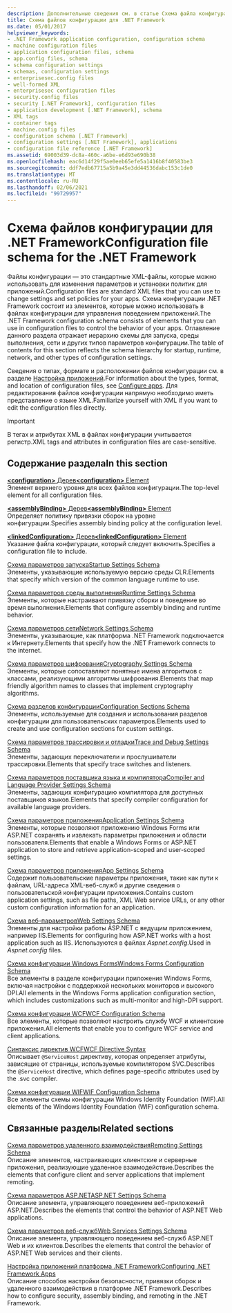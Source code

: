 ```yaml
---
description: Дополнительные сведения см. в статье Схема файла конфигурации для платформа .NET Framework
title: Схема файлов конфигурации для .NET Framework
ms.date: 05/01/2017
helpviewer_keywords:
- .NET Framework application configuration, configuration schema
- machine configuration files
- application configuration files, schema
- app.config files, schema
- schema configuration settings
- schemas, configuration settings
- enterprisesec.config files
- well-formed XML
- enterprisesec configuration files
- security.config files
- security [.NET Framework], configuration files
- application development [.NET Framework], schema
- XML tags
- container tags
- machine.config files
- configuration schema [.NET Framework]
- configuration settings [.NET Framework], applications
- configuration file reference [.NET Framework]
ms.assetid: 69003d39-dc8a-460c-a6be-e6d93e690b38
ms.openlocfilehash: eac6d14f29f5ae0eeb65efe5a1416b8f40583be3
ms.sourcegitcommit: ddf7edb67715a5b9a45e3dd44536dabc153c1de0
ms.translationtype: MT
ms.contentlocale: ru-RU
ms.lasthandoff: 02/06/2021
ms.locfileid: "99729957"
---
```

# <a name="configuration-file-schema-for-the-net-framework"></a><span data-ttu-id="1b029-103">Схема файлов конфигурации для .NET Framework</span><span class="sxs-lookup"><span data-stu-id="1b029-103">Configuration file schema for the .NET Framework</span></span>

<span data-ttu-id="1b029-104">Файлы конфигурации — это стандартные XML-файлы, которые можно использовать для изменения параметров и установки политик для приложений.</span><span class="sxs-lookup"><span data-stu-id="1b029-104">Configuration files are standard XML files that you can use to change settings and set policies for your apps.</span></span> <span data-ttu-id="1b029-105">Схема конфигурации .NET Framework состоит из элементов, которые можно использовать в файлах конфигурации для управления поведением приложений.</span><span class="sxs-lookup"><span data-stu-id="1b029-105">The .NET Framework configuration schema consists of elements that you can use in configuration files to control the behavior of your apps.</span></span> <span data-ttu-id="1b029-106">Оглавление данного раздела отражает иерархию схемы для запуска, среды выполнения, сети и других типов параметров конфигурации.</span><span class="sxs-lookup"><span data-stu-id="1b029-106">The table of contents for this section reflects the schema hierarchy for startup, runtime, network, and other types of configuration settings.</span></span>

<span data-ttu-id="1b029-107">Сведения о типах, формате и расположении файлов конфигурации см. в разделе [Настройка приложений](../index.md).</span><span class="sxs-lookup"><span data-stu-id="1b029-107">For information about the types, format, and location of configuration files, see [Configure apps](../index.md).</span></span> <span data-ttu-id="1b029-108">Для редактирования файлов конфигурации напрямую необходимо иметь представление о языке XML.</span><span class="sxs-lookup"><span data-stu-id="1b029-108">Familiarize yourself with XML if you want to edit the configuration files directly.</span></span>

> [!IMPORTANT]
> <span data-ttu-id="1b029-109">В тегах и атрибутах XML в файлах конфигурации учитывается регистр.</span><span class="sxs-lookup"><span data-stu-id="1b029-109">XML tags and attributes in configuration files are case-sensitive.</span></span>

## <a name="in-this-section"></a><span data-ttu-id="1b029-110">Содержание раздела</span><span class="sxs-lookup"><span data-stu-id="1b029-110">In this section</span></span>

<span data-ttu-id="1b029-111">[**\<configuration>** Дерев](configuration-element.md)</span><span class="sxs-lookup"><span data-stu-id="1b029-111">[**\<configuration>** Element](configuration-element.md)</span></span>\
<span data-ttu-id="1b029-112">Элемент верхнего уровня для всех файлов конфигурации.</span><span class="sxs-lookup"><span data-stu-id="1b029-112">The top-level element for all configuration files.</span></span>

<span data-ttu-id="1b029-113">[**\<assemblyBinding>** Дерев](assemblybinding-element-for-configuration.md)</span><span class="sxs-lookup"><span data-stu-id="1b029-113">[**\<assemblyBinding>** Element](assemblybinding-element-for-configuration.md)</span></span>\
<span data-ttu-id="1b029-114">Определяет политику привязки сборок на уровне конфигурации.</span><span class="sxs-lookup"><span data-stu-id="1b029-114">Specifies assembly binding policy at the configuration level.</span></span>

<span data-ttu-id="1b029-115">[**\<linkedConfiguration>** Дерев](linkedconfiguration-element.md)</span><span class="sxs-lookup"><span data-stu-id="1b029-115">[**\<linkedConfiguration>** Element](linkedconfiguration-element.md)</span></span>\
<span data-ttu-id="1b029-116">Указание файла конфигурации, который следует включить.</span><span class="sxs-lookup"><span data-stu-id="1b029-116">Specifies a configuration file to include.</span></span>

<span data-ttu-id="1b029-117">[Схема параметров запуска](./startup/index.md)</span><span class="sxs-lookup"><span data-stu-id="1b029-117">[Startup Settings Schema](./startup/index.md)</span></span>\
<span data-ttu-id="1b029-118">Элементы, указывающие используемую версию среды CLR.</span><span class="sxs-lookup"><span data-stu-id="1b029-118">Elements that specify which version of the common language runtime to use.</span></span>

<span data-ttu-id="1b029-119">[Схема параметров среды выполнения](./runtime/index.md)</span><span class="sxs-lookup"><span data-stu-id="1b029-119">[Runtime Settings Schema](./runtime/index.md)</span></span>\
<span data-ttu-id="1b029-120">Элементы, которые настраивают привязку сборки и поведение во время выполнения.</span><span class="sxs-lookup"><span data-stu-id="1b029-120">Elements that configure assembly binding and runtime behavior.</span></span>

<span data-ttu-id="1b029-121">[Схема параметров сети](./network/index.md)</span><span class="sxs-lookup"><span data-stu-id="1b029-121">[Network Settings Schema](./network/index.md)</span></span>\
<span data-ttu-id="1b029-122">Элементы, указывающие, как платформа .NET Framework подключается к Интернету.</span><span class="sxs-lookup"><span data-stu-id="1b029-122">Elements that specify how the .NET Framework connects to the internet.</span></span>

<span data-ttu-id="1b029-123">[Схема параметров шифрования](./cryptography/index.md)</span><span class="sxs-lookup"><span data-stu-id="1b029-123">[Cryptography Settings Schema](./cryptography/index.md)</span></span>\
<span data-ttu-id="1b029-124">Элементы, которые сопоставляют понятные имена алгоритмов с классами, реализующими алгоритмы шифрования.</span><span class="sxs-lookup"><span data-stu-id="1b029-124">Elements that map friendly algorithm names to classes that implement cryptography algorithms.</span></span>

<span data-ttu-id="1b029-125">[Схема разделов конфигурации](configuration-sections-schema.md)</span><span class="sxs-lookup"><span data-stu-id="1b029-125">[Configuration Sections Schema](configuration-sections-schema.md)</span></span>\
<span data-ttu-id="1b029-126">Элементы, используемые для создания и использования разделов конфигурации для пользовательских параметров.</span><span class="sxs-lookup"><span data-stu-id="1b029-126">Elements used to create and use configuration sections for custom settings.</span></span>

<span data-ttu-id="1b029-127">[Схема параметров трассировки и отладки](./trace-debug/index.md)</span><span class="sxs-lookup"><span data-stu-id="1b029-127">[Trace and Debug Settings Schema](./trace-debug/index.md)</span></span>\
<span data-ttu-id="1b029-128">Элементы, задающих переключатели и прослушиватели трассировки.</span><span class="sxs-lookup"><span data-stu-id="1b029-128">Elements that specify trace switches and listeners.</span></span>

<span data-ttu-id="1b029-129">[Схема параметров поставщика языка и компилятора](./compiler/index.md)</span><span class="sxs-lookup"><span data-stu-id="1b029-129">[Compiler and Language Provider Settings Schema](./compiler/index.md)</span></span>\
<span data-ttu-id="1b029-130">Элементы, задающих конфигурацию компилятора для доступных поставщиков языков.</span><span class="sxs-lookup"><span data-stu-id="1b029-130">Elements that specify compiler configuration for available language providers.</span></span>

<span data-ttu-id="1b029-131">[Схема параметров приложения](application-settings-schema.md)</span><span class="sxs-lookup"><span data-stu-id="1b029-131">[Application Settings Schema](application-settings-schema.md)</span></span>\
<span data-ttu-id="1b029-132">Элементы, которые позволяют приложению Windows Forms или ASP.NET сохранять и извлекать параметры приложения и области пользователя.</span><span class="sxs-lookup"><span data-stu-id="1b029-132">Elements that enable a Windows Forms or ASP.NET application to store and retrieve application-scoped and user-scoped settings.</span></span>

<span data-ttu-id="1b029-133">[Схема параметров приложения](./appsettings/index.md)</span><span class="sxs-lookup"><span data-stu-id="1b029-133">[App Settings Schema](./appsettings/index.md)</span></span>\
<span data-ttu-id="1b029-134">Содержит пользовательские параметры приложения, такие как пути к файлам, URL-адреса XML-веб-служб и другие сведения о пользовательской конфигурации приложения.</span><span class="sxs-lookup"><span data-stu-id="1b029-134">Contains custom application settings, such as file paths, XML Web service URLs, or any other custom configuration information for an application.</span></span>

<span data-ttu-id="1b029-135">[Схема веб-параметров](./web/index.md)</span><span class="sxs-lookup"><span data-stu-id="1b029-135">[Web Settings Schema](./web/index.md)</span></span>\
<span data-ttu-id="1b029-136">Элементы для настройки работы ASP.NET с ведущим приложением, например IIS.</span><span class="sxs-lookup"><span data-stu-id="1b029-136">Elements for configuring how ASP.NET works with a host application such as IIS.</span></span> <span data-ttu-id="1b029-137">Используются в файлах *Aspnet.config*.</span><span class="sxs-lookup"><span data-stu-id="1b029-137">Used in *Aspnet.config* files.</span></span>

<span data-ttu-id="1b029-138">[Схема конфигурации Windows Forms](winforms/index.md)</span><span class="sxs-lookup"><span data-stu-id="1b029-138">[Windows Forms Configuration Schema](winforms/index.md)</span></span>\
<span data-ttu-id="1b029-139">Все элементы в разделе конфигурации приложения Windows Forms, включая настройки с поддержкой нескольких мониторов и высокого DPI.</span><span class="sxs-lookup"><span data-stu-id="1b029-139">All elements in the Windows Forms application configuration section, which includes customizations such as multi-monitor and high-DPI support.</span></span>

<span data-ttu-id="1b029-140">[Схема конфигурации WCF](./wcf/index.md)</span><span class="sxs-lookup"><span data-stu-id="1b029-140">[WCF Configuration Schema](./wcf/index.md)</span></span>\
<span data-ttu-id="1b029-141">Все элементы, которые позволяют настроить службу WCF и клиентские приложения.</span><span class="sxs-lookup"><span data-stu-id="1b029-141">All elements that enable you to configure WCF service and client applications.</span></span>

<span data-ttu-id="1b029-142">[Синтаксис директив WCF](./wcf-directive/index.md)</span><span class="sxs-lookup"><span data-stu-id="1b029-142">[WCF Directive Syntax](./wcf-directive/index.md)</span></span>\
<span data-ttu-id="1b029-143">Описывает `@ServiceHost` директиву, которая определяет атрибуты, зависящие от страницы, используемые компилятором SVC.</span><span class="sxs-lookup"><span data-stu-id="1b029-143">Describes the `@ServiceHost` directive, which defines page-specific attributes used by the .svc compiler.</span></span>

<span data-ttu-id="1b029-144">[Схема конфигурации WIF](windows-identity-foundation/index.md)</span><span class="sxs-lookup"><span data-stu-id="1b029-144">[WIF Configuration Schema](windows-identity-foundation/index.md)</span></span>\
<span data-ttu-id="1b029-145">Все элементы схемы конфигурации Windows Identity Foundation (WIF).</span><span class="sxs-lookup"><span data-stu-id="1b029-145">All elements of the Windows Identity Foundation (WIF) configuration schema.</span></span>

## <a name="related-sections"></a><span data-ttu-id="1b029-146">Связанные разделы</span><span class="sxs-lookup"><span data-stu-id="1b029-146">Related sections</span></span>

<span data-ttu-id="1b029-147">[Схема параметров удаленного взаимодействия](/previous-versions/dotnet/netframework-4.0/z415cf9a(v=vs.100))</span><span class="sxs-lookup"><span data-stu-id="1b029-147">[Remoting Settings Schema](/previous-versions/dotnet/netframework-4.0/z415cf9a(v=vs.100))</span></span>\
<span data-ttu-id="1b029-148">Описание элементов, настраивающих клиентские и серверные приложения, реализующие удаленное взаимодействие.</span><span class="sxs-lookup"><span data-stu-id="1b029-148">Describes the elements that configure client and server applications that implement remoting.</span></span>

<span data-ttu-id="1b029-149">[Схема параметров ASP.NET](/previous-versions/dotnet/netframework-4.0/b5ysx397(v=vs.100))</span><span class="sxs-lookup"><span data-stu-id="1b029-149">[ASP.NET Settings Schema](/previous-versions/dotnet/netframework-4.0/b5ysx397(v=vs.100))</span></span>\
<span data-ttu-id="1b029-150">Описание элемента, управляющего поведением веб-приложений ASP.NET.</span><span class="sxs-lookup"><span data-stu-id="1b029-150">Describes the elements that control the behavior of ASP.NET Web applications.</span></span>

<span data-ttu-id="1b029-151">[Схема параметров веб-служб](/previous-versions/dotnet/netframework-4.0/cctwteet(v=vs.100))</span><span class="sxs-lookup"><span data-stu-id="1b029-151">[Web Services Settings Schema](/previous-versions/dotnet/netframework-4.0/cctwteet(v=vs.100))</span></span>\
<span data-ttu-id="1b029-152">Описание элемента, управляющего поведением веб-служб ASP.NET Web и их клиентов.</span><span class="sxs-lookup"><span data-stu-id="1b029-152">Describes the elements that control the behavior of ASP.NET Web services and their clients.</span></span>

<span data-ttu-id="1b029-153">[Настройка приложений платформа .NET Framework](/previous-versions/dotnet/netframework-4.0/kza1yk3a(v=vs.100))</span><span class="sxs-lookup"><span data-stu-id="1b029-153">[Configuring .NET Framework Apps](/previous-versions/dotnet/netframework-4.0/kza1yk3a(v=vs.100))</span></span>\
<span data-ttu-id="1b029-154">Описание способов настройки безопасности, привязки сборок и удаленного взаимодействия в платформе .NET Framework.</span><span class="sxs-lookup"><span data-stu-id="1b029-154">Describes how to configure security, assembly binding, and remoting in the .NET Framework.</span></span>
